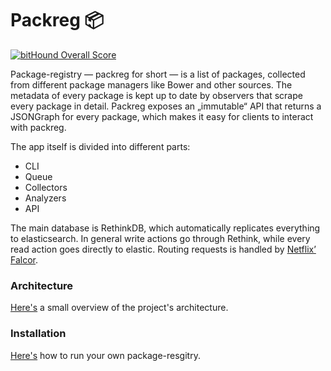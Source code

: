 # Packreg :package:

[![bitHound Overall Score](https://www.bithound.io/github/packreg/packreg-registry/badges/score.svg)](https://www.bithound.io/github/packreg/packreg-registry)   

Package-registry — packreg for short — is a list of packages, collected from different package managers like Bower and other sources. The metadata of every package is kept up to date by observers that scrape every package in detail. Packreg exposes an „immutable“ API that returns a JSONGraph for every package, which makes it easy for clients to interact with packreg.

The app itself is divided into different parts: 
- CLI
- Queue
- Collectors
- Analyzers
- API

The main database is RethinkDB, which automatically replicates everything to elasticsearch. In general write actions go through Rethink, while every read action goes directly to elastic. Routing requests is handled by [Netflix’ Falcor](https://github.com/Netflix/falcor).

### Architecture
[Here's](https://github.com/packreg/packreg-registry/blob/master/docs/architecture.md) a small overview of the project's architecture.

### Installation 
[Here's](https://github.com/packreg/packreg-registry/blob/master/docs/installation.md) how to run your own package-resgitry.

